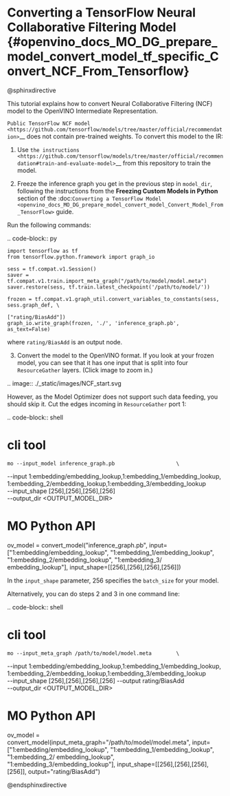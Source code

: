 # Converting a TensorFlow Neural Collaborative Filtering Model {#openvino_docs_MO_DG_prepare_model_convert_model_tf_specific_Convert_NCF_From_Tensorflow}

@sphinxdirective

This tutorial explains how to convert Neural Collaborative Filtering (NCF) model to the OpenVINO Intermediate Representation.

`Public TensorFlow NCF model <https://github.com/tensorflow/models/tree/master/official/recommendation>`__ does not contain pre-trained weights. To convert this model to the IR:

1. Use `the instructions <https://github.com/tensorflow/models/tree/master/official/recommendation#train-and-evaluate-model>`__ from this repository to train the model.

2. Freeze the inference graph you get in the previous step in ``model_dir``, following the instructions from the **Freezing Custom Models in Python** section of the :doc:`Converting a TensorFlow Model <openvino_docs_MO_DG_prepare_model_convert_model_Convert_Model_From_TensorFlow>` guide.

Run the following commands:

.. code-block:: py

    import tensorflow as tf
    from tensorflow.python.framework import graph_io

    sess = tf.compat.v1.Session()
    saver = tf.compat.v1.train.import_meta_graph("/path/to/model/model.meta")
    saver.restore(sess, tf.train.latest_checkpoint('/path/to/model/'))

    frozen = tf.compat.v1.graph_util.convert_variables_to_constants(sess, sess.graph_def, \
                                                        ["rating/BiasAdd"])
    graph_io.write_graph(frozen, './', 'inference_graph.pb', as_text=False)

where ``rating/BiasAdd`` is an output node.

3. Convert the model to the OpenVINO format. If you look at your frozen model, you can see that
it has one input that is split into four ``ResourceGather`` layers. (Click image to zoom in.)

.. image::  ./_static/images/NCF_start.svg

However, as the Model Optimizer does not support such data feeding, you should skip it. Cut
the edges incoming in ``ResourceGather`` port 1:

.. code-block:: shell

   # cli tool
    mo --input_model inference_graph.pb                    \
   --input 1:embedding/embedding_lookup,1:embedding_1/embedding_lookup, \
   1:embedding_2/embedding_lookup,1:embedding_3/embedding_lookup        \
   --input_shape [256],[256],[256],[256]                                \
   --output_dir <OUTPUT_MODEL_DIR>

   # MO Python API
   ov_model = convert_model("inference_graph.pb", input=["1:embedding/embedding_lookup", "1:embedding_1/embedding_lookup", "1:embedding_2/embedding_lookup", "1:embedding_3/   embedding_lookup"], input_shape=[[256],[256],[256],[256]])


In the ``input_shape`` parameter, 256 specifies the ``batch_size`` for your model.

Alternatively, you can do steps 2 and 3 in one command line:

.. code-block:: shell

   # cli tool
    mo --input_meta_graph /path/to/model/model.meta        \
   --input 1:embedding/embedding_lookup,1:embedding_1/embedding_lookup, \
   1:embedding_2/embedding_lookup,1:embedding_3/embedding_lookup        \
   --input_shape [256],[256],[256],[256] --output rating/BiasAdd        \
   --output_dir <OUTPUT_MODEL_DIR>

   # MO Python API
   ov_model = convert_model(input_meta_graph="/path/to/model/model.meta", input=["1:embedding/embedding_lookup", "1:embedding_1/embedding_lookup", "1:embedding_2/   embedding_lookup", "1:embedding_3/embedding_lookup"], input_shape=[[256],[256],[256],[256]], output="rating/BiasAdd")

@endsphinxdirective
